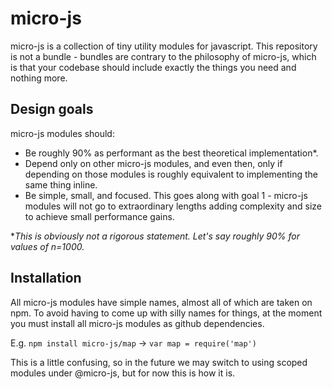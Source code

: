 # micro-js

micro-js is a collection of tiny utility modules for javascript. This repository is not a bundle - bundles are contrary to the philosophy of micro-js, which is that your codebase should include exactly the things you need and nothing more.

## Design goals

micro-js modules should:

  * Be roughly 90% as performant as the best theoretical implementation*.
  * Depend only on other micro-js modules, and even then, only if depending on those modules is roughly equivalent to implementing the same thing inline.
  * Be simple, small, and focused. This goes along with goal 1 - micro-js modules will not go to extraordinary lengths adding complexity and size to achieve small performance gains.

**This is obviously not a rigorous statement. Let's say roughly 90% for values of n=1000.*

## Installation

All micro-js modules have simple names, almost all of which are taken on npm. To avoid having to come up with silly names for things, at the moment you must install all micro-js modules as github dependencies.

E.g. `npm install micro-js/map` -> `var map = require('map')`

This is a little confusing, so in the future we may switch to using scoped modules under @micro-js, but for now this is how it is.

